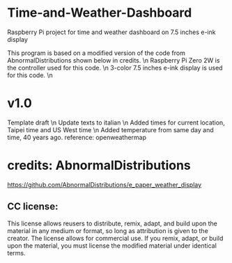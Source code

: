 # Time-and-Weather-Dashboard
Raspberry Pi project for time and weather dashboard on 7.5 inches e-ink display

This program is based on a modified version of the code from AbnormalDistributions shown below in credits. \n
Raspberry Pi Zero 2W is the controller used for this code. \n
3-color 7.5 inches e-ink display is used for this code. \n

# v1.0
Template draft \n
Update texts to italian \n
Added times for current location, Taipei time and US West time \n
Added temperature from same day and time, 40 years ago. reference: openweathermap

# credits: AbnormalDistributions
https://github.com/AbnormalDistributions/e_paper_weather_display

## CC license:
This license allows reusers to distribute, remix, adapt, and build upon the material in any medium or format, so long as attribution is given to the creator. 
The license allows for commercial use. If you remix, adapt, or build upon the material, you must license the modified material under identical terms.
